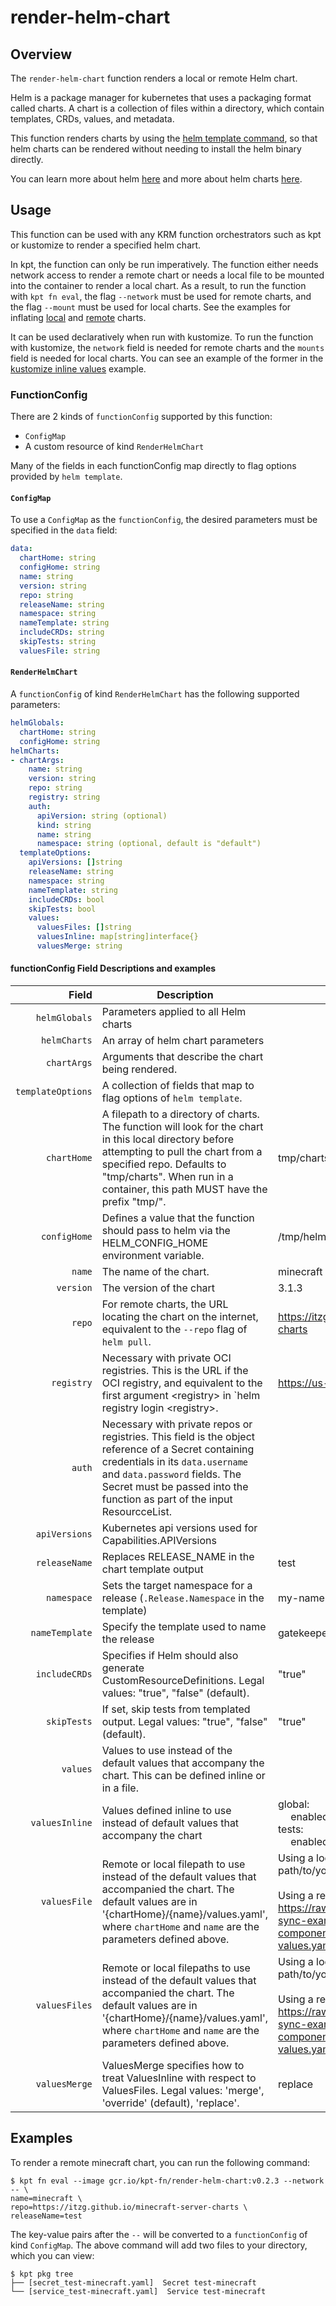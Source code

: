 # render-helm-chart

## Overview

<!--mdtogo:Short-->

The `render-helm-chart` function renders a local or remote Helm chart. 

<!--mdtogo-->

Helm is a package manager for kubernetes that uses a packaging format
called charts. A chart is a collection of files within a directory, which 
contain templates, CRDs, values, and metadata. 

This function renders charts by using the [helm template command],
so that helm charts can be rendered without needing to install the
helm binary directly.

You can learn more about helm [here][helm] and more about helm
charts [here][charts].

<!--mdtogo:Long-->

## Usage

This function can be used with any KRM function orchestrators such as kpt
or kustomize to render a specified helm chart.

In kpt, the function can only be run imperatively. The function either
needs network access to render a remote chart or needs a local file to be mounted
into the container to render a local chart. As a result, to run the
function with `kpt fn eval`, the flag `--network` must be used for remote charts,
and the flag `--mount` must be used for local charts. See the examples for inflating
[local] and [remote] charts.

It can be used declaratively when run with kustomize. To run the function with kustomize,
the `network` field is needed for remote charts and the `mounts` field is needed for local charts.
You can see an example of the former in the [kustomize inline values] example.

### FunctionConfig

<!--mdtogo:Long-->

There are 2 kinds of `functionConfig` supported by this function:

- `ConfigMap`
- A custom resource of kind `RenderHelmChart`

Many of the fields in each functionConfig map directly to flag options provided by `helm template`.

#### `ConfigMap`
To use a `ConfigMap` as the `functionConfig`, the desired parameters must be
specified in the `data` field:

```yaml
data:
  chartHome: string
  configHome: string
  name: string
  version: string
  repo: string
  releaseName: string
  namespace: string
  nameTemplate: string
  includeCRDs: string
  skipTests: string
  valuesFile: string
```

#### `RenderHelmChart`
A `functionConfig` of kind `RenderHelmChart` has the following supported parameters: 

```yaml
helmGlobals:
  chartHome: string
  configHome: string
helmCharts:
- chartArgs: 
    name: string
    version: string
    repo: string
    registry: string
    auth:
      apiVersion: string (optional)
      kind: string
      name: string
      namespace: string (optional, default is "default")
  templateOptions:
    apiVersions: []string
    releaseName: string
    namespace: string
    nameTemplate: string
    includeCRDs: bool
    skipTests: bool
    values:
      valuesFiles: []string
      valuesInline: map[string]interface{}
      valuesMerge: string

```

#### functionConfig Field Descriptions and examples 

|             Field | Description                                                                                                                                                                                                                                               | Example                                                                                                                                                                                        |
|------------------:|-----------------------------------------------------------------------------------------------------------------------------------------------------------------------------------------------------------------------------------------------------------|------------------------------------------------------------------------------------------------------------------------------------------------------------------------------------------------|
|     `helmGlobals` | Parameters applied to all Helm charts                                                                                                                                                                                                                     |                                                                                                                                                                                                |
|      `helmCharts` | An array of helm chart parameters                                                                                                                                                                                                                         |                                                                                                                                                                                                |
|       `chartArgs` | Arguments that describe the chart being rendered.                                                                                                                                                                                                         |                                                                                                                                                                                                |
| `templateOptions` | A collection of fields that map to flag options of `helm template`.                                                                                                                                                                                       |                                                                                                                                                                                                |
|       `chartHome` | A filepath to a directory of charts. The function will look for the chart in this local directory before attempting to pull the chart from a specified repo. Defaults to "tmp/charts". When run in a container, this path MUST have the prefix "tmp/".    | tmp/charts                                                                                                                                                                                     |
|      `configHome` | Defines a value that the function should pass to helm via the HELM_CONFIG_HOME environment variable.                                                                                                                                                      | /tmp/helm/config                                                                                                                                                                               |
|            `name` | The name of the chart.                                                                                                                                                                                                                                    | minecraft                                                                                                                                                                                      |
|         `version` | The version of the chart                                                                                                                                                                                                                                  | 3.1.3                                                                                                                                                                                          |
|            `repo` | For remote charts, the URL locating the chart on the internet, equivalent to the `--repo` flag of `helm pull`.                                                                                                                                            | https://itzg.github.io/minecraft-server-charts                                                                                                                                                 |
|        `registry` | Necessary with private OCI registries. This is the URL if the OCI registry, and equivalent to the first argument \<registry\> in `helm registry login \<registry\>.                                                                                       | https://us-west2-docker.pkg.dev                                                                                                                                                                |
|            `auth` | Necessary with private repos or registries. This field is the object reference of a Secret containing credentials in its `data.username` and `data.password` fields. The Secret must be passed into the function as part of the input ResourcceList.      |                                                                                                                                                                                                |
|     `apiVersions` | Kubernetes api versions used for Capabilities.APIVersions                                                                                                                                                                                                 |                                                                                                                                                                                                |
|     `releaseName` | Replaces RELEASE_NAME in the chart template output                                                                                                                                                                                                        | test                                                                                                                                                                                           |
|       `namespace` | Sets the target namespace for a release (`.Release.Namespace` in the template)                                                                                                                                                                            | my-namespace                                                                                                                                                                                   |
|    `nameTemplate` | Specify the template used to name the release                                                                                                                                                                                                             | gatekeeper                                                                                                                                                                                     |
|     `includeCRDs` | Specifies if Helm should also generate CustomResourceDefinitions. Legal values: "true", "false" (default).                                                                                                                                                | "true"                                                                                                                                                                                         |
|       `skipTests` | If set, skip tests from templated output. Legal values: "true", "false" (default).                                                                                                                                                                        | "true"                                                                                                                                                                                         |
|          `values` | Values to use instead of the default values that accompany the chart. This can be defined inline or in a file.                                                                                                                                            |                                                                                                                                                                                                |
|    `valuesInline` | Values defined inline to use instead of default values that accompany the chart                                                                                                                                                                           | global: <br> &emsp; enabled: false <br> tests: <br> &emsp; enabled: false                                                                                                                                |
|     `valuesFile`  | Remote or local filepath to use instead of the default values that accompanied the chart. The default values are in '{chartHome}/{name}/values.yaml', where `chartHome` and `name` are the parameters defined above.                                      | Using a local values file: path/to/your/values.yaml <br> <br> Using a remote values file: https://raw.githubusercontent.com/config-sync-examples/helm-components/main/cert-manager-values.yaml |
|     `valuesFiles` | Remote or local filepaths to use instead of the default values that accompanied the chart. The default values are in '{chartHome}/{name}/values.yaml', where `chartHome` and `name` are the parameters defined above.                                     | Using a local values file: path/to/your/values.yaml <br> <br> Using a remote values file: https://raw.githubusercontent.com/config-sync-examples/helm-components/main/cert-manager-values.yaml |
|     `valuesMerge` | ValuesMerge specifies how to treat ValuesInline with respect to ValuesFiles. Legal values: 'merge', 'override' (default), 'replace'.                                                                                                                      | replace                                                                                                                                                                                        |

<!--mdtogo-->

## Examples

<!--mdtogo:Examples-->

To render a remote minecraft chart, you can run the following command: 

```shell
$ kpt fn eval --image gcr.io/kpt-fn/render-helm-chart:v0.2.3 --network -- \
name=minecraft \
repo=https://itzg.github.io/minecraft-server-charts \
releaseName=test
```

The key-value pairs after the `--` will be converted to a `functionConfig` of kind
`ConfigMap`. The above command will add two files to your directory, which you can view:

```shell
$ kpt pkg tree
├── [secret_test-minecraft.yaml]  Secret test-minecraft
└── [service_test-minecraft.yaml]  Service test-minecraft
```

<!--mdtogo-->

[helm]: https://helm.sh/
[charts]: https://helm.sh/docs/topics/charts/
[local]: https://github.com/GoogleContainerTools/kpt-functions-catalog/tree/render-helm-chart/v0.2/examples/render-helm-chart-local
[remote]: https://github.com/GoogleContainerTools/kpt-functions-catalog/tree/render-helm-chart/v0.2/examples/render-helm-chart-remote
[kustomize inline values]: https://github.com/GoogleContainerTools/kpt-functions-catalog/tree/render-helm-chart/v0.2/examples/render-helm-chart-kustomize-inline-values
[helm template command]: https://helm.sh/docs/helm/helm_template/

